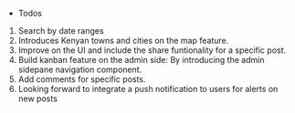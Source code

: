 - Todos
1. Search by date ranges
2. Introduces Kenyan towns and cities on the map feature.
3. Improve on the UI and include the share funtionality for a specific post.
4. Build kanban feature on the admin side: By introducing the admin sidepane navigation component.
5. Add comments for specific posts.
6. Looking forward to integrate a push notification to users for alerts on new posts